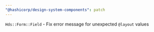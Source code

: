 ```yaml
---
"@hashicorp/design-system-components": patch
---
```


`Hds::Form::Field` - Fix error message for unexpected `@layout` values
